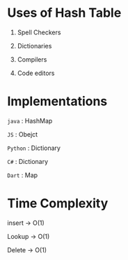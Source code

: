 # Uses of Hash Table

1. Spell Checkers

2. Dictionaries

3. Compilers

4. Code editors

# Implementations

`java` : HashMap

`JS` : Obejct

`Python` : Dictionary

`C#` : Dictionary

`Dart` : Map

# Time Complexity

insert -> O(1)

Lookup -> O(1)

Delete -> O(1)
